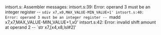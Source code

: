 intsort.s: Assembler messages:
intsort.s:39: Error: operand 3 must be an integer register -- `sdiv x7,x0,MAX_VALUE-MIN_VALUE+1'
intsort.s:40: Error: operand 3 must be an integer register -- `madd x7,x7,MAX_VALUE-MIN_VALUE+1,x0'
intsort.s:42: Error: invalid shift amount at operand 2 -- `str x7,[x4,x8,lsl#2]'
